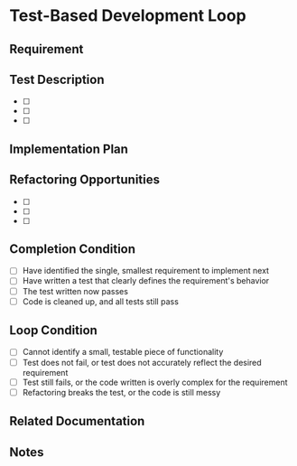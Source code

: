 # Test-Based Development Loop

## Requirement

<!-- Describe the specific, small requirement to implement -->

## Test Description

<!-- Describe the test(s) that will validate this requirement -->

- [ ] 
- [ ] 
- [ ] 

## Implementation Plan

<!-- Briefly describe how you plan to implement this requirement -->

## Refactoring Opportunities

<!-- Identify potential refactoring opportunities after implementation -->

- [ ] 
- [ ] 
- [ ] 

## Completion Condition

<!-- When can you consider this TDD cycle complete? -->

- [ ] Have identified the single, smallest requirement to implement next
- [ ] Have written a test that clearly defines the requirement's behavior
- [ ] The test written now passes
- [ ] Code is cleaned up, and all tests still pass

## Loop Condition

<!-- Under what conditions should you revisit this TDD cycle? -->

- [ ] Cannot identify a small, testable piece of functionality
- [ ] Test does not fail, or test does not accurately reflect the desired requirement
- [ ] Test still fails, or the code written is overly complex for the requirement
- [ ] Refactoring breaks the test, or the code is still messy

## Related Documentation

<!-- Link to any related documentation in Notion or elsewhere -->

## Notes

<!-- Any additional notes or context -->
